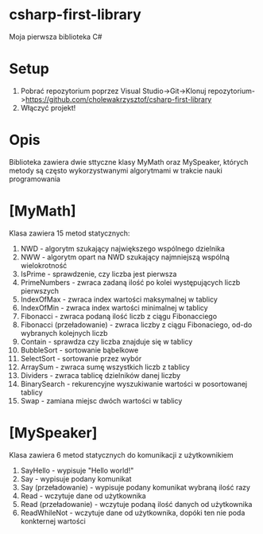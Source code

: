 # csharp-first-library
Moja pierwsza biblioteka C#

# Setup
1. Pobrać repozytorium poprzez Visual Studio->Git->Klonuj repozytorium->https://github.com/cholewakrzysztof/csharp-first-library
2. Włączyć projekt!

# Opis
Biblioteka zawiera dwie sttyczne klasy MyMath oraz MySpeaker, których metody są często wykorzystwanymi algorytmami w trakcie nauki programowania

# [MyMath]
Klasa zawiera 15 metod statycznych:
1. NWD - algorytm szukający największego wspólnego dzielnika
2. NWW - algorytm opart na NWD szukający najmniejszą wspólną wielokrotność
3. IsPrime - sprawdzenie, czy liczba jest pierwsza
4. PrimeNumbers - zwraca zadaną ilość po kolei występujących liczb pierwszych
5. IndexOfMax - zwraca index wartości maksymalnej w tablicy 
6. IndexOfMin - zwraca index wartości minimalnej w tablicy
7. Fibonacci - zwraca podaną ilość liczb z ciągu Fibonacciego
8. Fibonacci (przeładowanie) - zwraca liczby z ciągu Fibonaciego, od-do wybranych kolejnych liczb
9. Contain - sprawdza czy liczba znajduje się w tablicy
10. BubbleSort - sortowanie bąbelkowe
11. SelectSort - sortowanie przez wybór
12. ArraySum - zwraca sumę wszystkich liczb z tablicy
13. Dividers - zwraca tablicę dzielników danej liczby
14. BinarySearch - rekurencyjne wyszukiwanie wartości w posortowanej tablicy
15. Swap - zamiana miejsc dwóch wartości w tablicy

# [MySpeaker]
Klasa zawiera 6 metod statycznych do komunikacji z użytkownikiem
1. SayHello - wypisuje "Hello world!"
2. Say - wypisuje podany komunikat
3. Say (przeładowanie) - wypisuje podany komunikat wybraną ilość razy
4. Read - wczytuje dane od użytkownika
5. Read (przeładowanie) - wczytuje podaną ilość danych od użytkownika
6. ReadWhileNot - wczytuje dane od użytkownika, dopóki ten nie poda konkternej wartości
